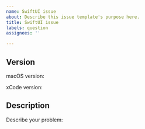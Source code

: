 ```yaml
---
name: SwiftUI issue
about: Describe this issue template's purpose here.
title: SwiftUI issue
labels: question
assignees: ''

---
```


## Version
macOS version:

xCode version: 

## Description

Describe your problem:
